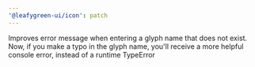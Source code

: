 ```yaml
---
'@leafygreen-ui/icon': patch
---
```


Improves error message when entering a glyph name that does not exist. Now, if you make a typo in the glyph name, you'll receive a more helpful console error, instead of a runtime TypeError
